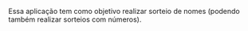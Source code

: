 Essa aplicação tem como objetivo realizar sorteio de nomes (podendo também realizar sorteios com números).